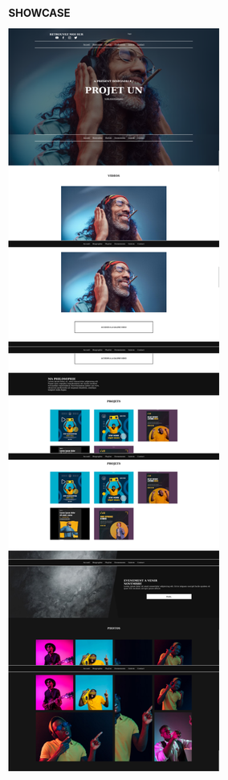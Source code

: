 ## SHOWCASE
<div style='display:grid;grid-template-columns:repeaat(2,6fr);'>
    <img src='preview.png' alt='preview showcase'  width=420 />
    <img src='preview2.png' alt='preview showcase' width=420 />
    <img src='preview3.png' alt='preview showcase' width=420 />
    <img src='preview4.png' alt='preview showcase' width=420 />
    <img src='preview5.png' alt='preview showcase' width=420 />
    <img src='preview6.png' alt='preview showcase' width=420 />
    <img src='preview7.png' alt='preview showcase' width=420 />
</div>